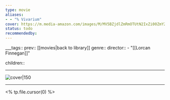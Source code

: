 ```yaml
---
type: movie
aliases:
- - "% Vivarium"
cover: https://m.media-amazon.com/images/M/MV5BZjdlZmRmOTUtN2IxZi00ZmY2LWE5MWMtOTYxNTkyNzA3ZGFjXkEyXkFqcGc@._V1_SX300.jpg
status: todo
recommendedby:
---
```

___tags:: prev:: [[movies|back to library]]
genre::
director::  - "[[Lorcan Finnegan]]"
 
children::
___
![cover|150](https://m.media-amazon.com/images/M/MV5BZjdlZmRmOTUtN2IxZi00ZmY2LWE5MWMtOTYxNTkyNzA3ZGFjXkEyXkFqcGc@._V1_SX300.jpg)
___
<% tp.file.cursor(0) %>
